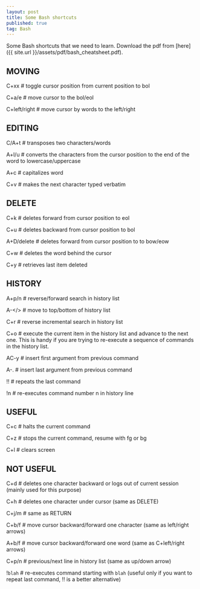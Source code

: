 ```yaml
---
layout: post
title: Some Bash shortcuts
published: true
tag: Bash
---
```




Some Bash shortcuts that we need to learn. Download the pdf from [here]({{ site.url }}/assets/pdf/bash_cheatsheet.pdf).



## MOVING
C+xx   # toggle cursor position from current position to bol


C+a/e  # move cursor to the bol/eol


C+left/right # move cursor by words to the left/right


## EDITING
C/A+t  # transposes two characters/words


A+l/u  # converts the characters from the cursor position to the end of the word to lowercase/uppercase


A+c    # capitalizes word


C+v    # makes the next character typed verbatim


## DELETE 
C+k    # deletes forward from cursor position to eol  


C+u    # deletes backward from cursor position to bol


A+D/delete # deletes forward from cursor position to to bow/eow


C+w    # deletes the word behind the cursor


C+y    # retrieves last item deleted


## HISTORY
A+p/n  # reverse/forward search in history list


A-</>  # move to top/bottom of history list


C+r    # reverse incremental search in history list


C+o    # execute the current item in the history list and advance to the next one. This is handy if you are trying to re-execute a sequence of commands in the history list.


AC-y    # insert first argument from previous command


A-.    # insert last argument from previous command


!!     # repeats the last command


!n     # re-executes command number n in history line



## USEFUL
C+c    # halts the current command


C+z    # stops the current command, resume with fg or bg


C+l    # clears screen


## NOT USEFUL
C+d    # deletes one character backward or logs out of current session (mainly used for this purpose)


C+h    # deletes one character under cursor (same as DELETE)


C+j/m    # same as RETURN


C+b/f  # move cursor backward/forward one character (same as left/right arrows)


A+b/f  # move cursor backward/forward one word (same as C+left/right arrows)


C+p/n  # previous/next line in history list (same as up/down arrow)


!`blah`   # re-executes command starting with `blah` (useful only if you want to repeat last command, !! is a better alternative)

